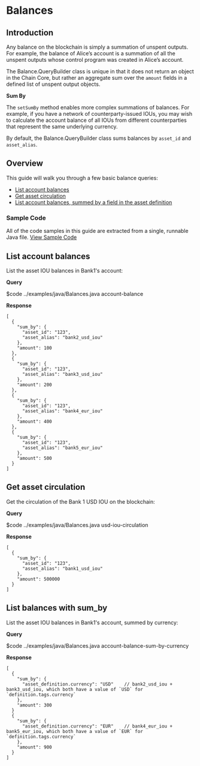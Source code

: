 # Balances

## Introduction

Any balance on the blockchain is simply a summation of unspent outputs. For example, the balance of Alice’s account is a summation of all the unspent outputs whose control program was created in Alice’s account.

The Balance.QueryBuilder class is unique in that it does not return an object in the Chain Core, but rather an aggregate sum over the `amount` fields in a defined list of unspent output objects.

**Sum By**

The `setSumBy` method enables more complex summations of balances. For example, if you have a network of counterparty-issued IOUs, you may wish to calculate the account balance of all IOUs from different counterparties that represent the same underlying currency.

By default, the Balance.QueryBuilder class sums balances by `asset_id` and `asset_alias`.


## Overview

This guide will walk you through a few basic balance queries:

* [List account balances](#list-account-balances)
* [Get asset circulation](#get-asset-circulation)
* [List account balances, summed by a field in the asset definition](#list-balances-with-sum_by)


### Sample Code

All of the code samples in this guide are extracted from a single, runnable Java file.
<a href="../examples/java/Balances.java" class="downloadBtn btn success" target="\_blank">View Sample Code</a>


## List account balances

List the asset IOU balances in Bank1's account:

**Query**

$code ../examples/java/Balances.java account-balance

**Response**

```
[
  {
    "sum_by": {
      "asset_id": "123",
      "asset_alias": "bank2_usd_iou"
    },
    "amount": 100
  },
  {
    "sum_by": {
      "asset_id": "123",
      "asset_alias": "bank3_usd_iou"
    },
    "amount": 200
  },
  {
    "sum_by": {
      "asset_id": "123",
      "asset_alias": "bank4_eur_iou"
    },
    "amount": 400
  },
  {
    "sum_by": {
      "asset_id": "123",
      "asset_alias": "bank5_eur_iou"
    },
    "amount": 500
  }
]
```

## Get asset circulation

Get the circulation of the Bank 1 USD IOU on the blockchain:

**Query**

$code ../examples/java/Balances.java usd-iou-circulation

**Response**

```
[
  {
    "sum_by": {
      "asset_id": "123",
      "asset_alias": "bank1_usd_iou"
    },
    "amount": 500000
  }
]
```


## List balances with sum_by

List the asset IOU balances in Bank1's account, summed by currency:

**Query**

$code ../examples/java/Balances.java account-balance-sum-by-currency

**Response**

```
[
  {
    "sum_by": {
      "asset_definition.currency": "USD"    // bank2_usd_iou + bank3_usd_iou, which both have a value of `USD` for `definition.tags.currency`
    },
    "amount": 300
  }
  {
    "sum_by": {
      "asset_definition.currency": "EUR"    // bank4_eur_iou + bank5_eur_iou, which both have a value of `EUR` for `definition.tags.currency`
    },
    "amount": 900
  }
]
```
